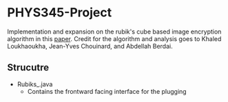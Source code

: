 # PHYS345-Project
Implementation and expansion on the rubik's cube based image encryption algorithm in this [paper](https://www.hindawi.com/journals/jece/2012/173931/). Credit for the algorithm and analysis goes to Khaled Loukhaoukha, Jean-Yves Chouinard, and Abdellah Berdai.

## Strucutre
* Rubiks_.java 
  - Contains the frontward facing interface for the plugging